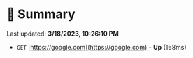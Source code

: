 # 📖 Summary
Last updated: **3/18/2023, 10:26:10 PM**

- `GET` [https://google.com](https://google.com) - **Up** (168ms)
